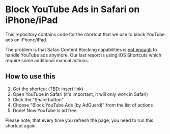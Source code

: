 # Block YouTube Ads in Safari on iPhone/iPad

This repository contains code for the shortcut that we use to block YouTube ads on iPhone/iPad.

The problem is that Safari Content Blocking capabilities is [not enough](https://adguard.com/en/blog/youtube-ads-in-safari-explained.html) to handle YouTube ads anymore. Our last resort is using iOS Shortcuts which require some additional manual actions.

## How to use this

1. Get the shortcut (TBD: insert link)
2. Open YouTube in Safari (it's important, it will only work in Safari)
3. Click the "Share button"
4. Choose "Block YouTube Ads (by AdGuard)" from the list of actions
5. Done! Now YouTube is ad free.

Please note, that every time you refresh the page, you need to run this shortcut again.